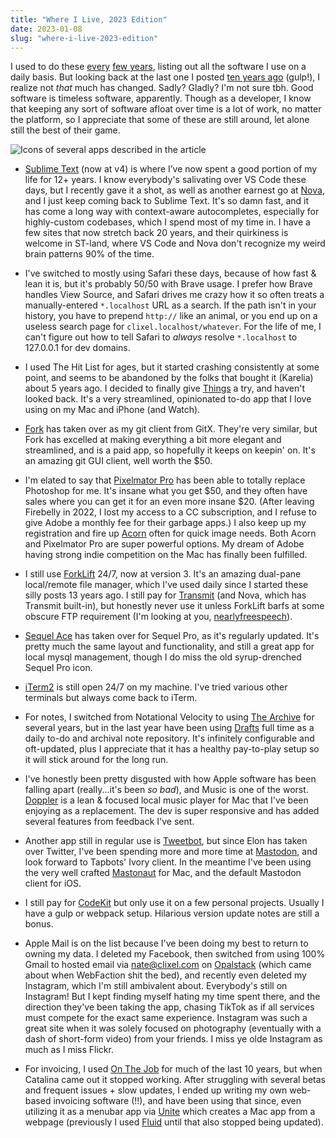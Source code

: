 ```yaml
---
title: "Where I Live, 2023 Edition"
date: 2023-01-08
slug: "where-i-live-2023-edition"
---
```


I used to do these [every](https://blog.clixel.com/posts/where-i-live-2010-edition/) [few years](https://blog.clixel.com/posts/where-i-live-2011-edition/), listing out all the software I use on a daily basis. But looking back at the last one I posted [ten years ago](https://blog.clixel.com/posts/where-i-live-2013-edition/) (gulp!), I realize not *that* much has changed. Sadly? Gladly? I'm not sure tbh. Good software is timeless software, apparently. Though as a developer, I know that keeping any sort of software afloat over time is a lot of work, no matter the platform, so I appreciate that some of these are still around, let alone still the best of their game.

![Icons of several apps described in the article](/images/where-i-live-2023.png)

- [Sublime Text](https://www.sublimetext.com) (now at v4) is where I’ve now spent a good portion of my life for 12+ years. I know everybody's salivating over VS Code these days, but I recently gave it a shot, as well as another earnest go at [Nova](https://nova.app), and I just keep coming back to Sublime Text. It's so damn fast, and it has come a long way with context-aware autocompletes, especially for highly-custom codebases, which I spend most of my time in. I have a few sites that now stretch back 20 years, and their quirkiness is welcome in ST-land, where VS Code and Nova don't recognize my weird brain patterns 90% of the time.</li>

- I've switched to mostly using Safari these days, because of how fast & lean it is, but it's probably 50/50 with Brave usage. I prefer how Brave handles View Source, and Safari drives me crazy how it so often treats a manually-entered `*.localhost` URL as a search. If the path isn't in your history, you have to prepend `http://` like an animal, or you end up on a useless search page for `clixel.localhost/whatever`. For the life of me, I can't figure out how to tell Safari to *always* resolve `*.localhost` to 127.0.0.1 for dev domains.

- I used The Hit List for ages, but it started crashing consistently at some point, and seems to be abandoned by the folks that bought it (Karelia) about 5 years ago. I decided to finally give [Things](https://culturedcode.com/things/) a try, and haven't looked back. It's a very streamlined, opinionated to-do app that I love using on my Mac and iPhone (and Watch).

- [Fork](https://git-fork.com) has taken over as my git client from GitX. They're very similar, but Fork has excelled at making everything a bit more elegant and streamlined, and is a paid app, so hopefully it keeps on keepin' on. It's an amazing git GUI client, well worth the $50.

- I'm elated to say that [Pixelmator Pro](https://www.pixelmator.com/pro/) has been able to totally replace Photoshop for me. It's insane what you get $50, and they often have sales where you can get it for an even more insane $20. (After leaving Firebelly in 2022, I lost my access to a CC subscription, and I refuse to give Adobe a monthly fee for their garbage apps.) I also keep up my registration and fire up <a href="https://flyingmeat.com/acorn/">Acorn</a> often for quick image needs. Both Acorn and Pixelmator Pro are super powerful options. My dream of Adobe having strong indie competition on the Mac has finally been fulfilled.

- I still use [ForkLift](https://www.binarynights.com) 24/7, now at version 3. It's an amazing dual-pane local/remote file manager, which I've used daily since I started these silly posts 13 years ago. I still pay for [Transmit](https://panic.com/transmit/) (and Nova, which has Transmit built-in), but honestly never use it unless ForkLift barfs at some obscure FTP requirement (I'm looking at you, [nearlyfreespeech](https://www.nearlyfreespeech.net)).

- [Sequel Ace](https://sequel-ace.com) has taken over for Sequel Pro, as it's regularly updated. It's pretty much the same layout and functionality, and still a great app for local mysql management, though I do miss the old syrup-drenched Sequel Pro icon.

- [iTerm2](https://iterm2.com) is still open 24/7 on my machine. I've tried various other terminals but always come back to iTerm.

- For notes, I switched from Notational Velocity to using [The Archive](https://zettelkasten.de/the-archive/) for several years, but in the last year have been using [Drafts](https://getdrafts.com) full time as a daily to-do and archival note repository. It's infinitely configurable and oft-updated, plus I appreciate that it has a healthy pay-to-play setup so it will stick around for the long run.

- I've honestly been pretty disgusted with how Apple software has been falling apart (really...it's been *so bad*), and Music is one of the worst. [Doppler](https://brushedtype.co/doppler/) is a lean & focused local music player for Mac that I've been enjoying as a replacement. The dev is super responsive and has added several features from feedback I've sent.

- Another app still in regular use is [Tweetbot](https://tapbots.com/tweetbot/mac/), but since Elon has taken over Twitter, I've been spending more and more time at [Mastodon](https://mastodon.art/@natebeaty), and look forward to Tapbots' Ivory client. In the meantime I've been using the very well crafted [Mastonaut](https://mastonaut.app) for Mac, and the default Mastodon client for iOS.

- I still pay for [CodeKit](https://codekitapp.com) but only use it on a few personal projects. Usually I have a gulp or webpack setup. Hilarious version update notes are still a bonus.

- Apple Mail is on the list because I've been doing my best to return to owning my data. I deleted my Facebook, then switched from using 100% Gmail to hosted email via nate@clixel.com on [Opalstack](https://brushedtype.co/doppler/) (which came about when WebFaction shit the bed), and recently even deleted my Instagram, which I'm still ambivalent about. Everybody's still on Instagram! But I kept finding myself hating my time spent there, and the direction they've been taking the app, chasing TikTok as if all services must compete for the exact same experience. Instagram was such a great site when it was solely focused on photography (eventually with a dash of short-form video) from your friends. I miss ye olde Instagram as much as I miss Flickr.

- For invoicing, I used [On The Job](https://stuntsoftware.com/onthejob/) for much of the last 10 years, but when Catalina came out it stopped working. After struggling with several betas and frequent issues + slow updates, I ended up writing my own web-based invoicing software (!!), and have been using that since, even utilizing it as a menubar app via [Unite](https://www.bzgapps.com/unite) which creates a Mac app from a webpage (previously I used [Fluid](https://fluidapp.com) until that also stopped being updated).